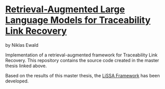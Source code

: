 # [Retrieval-Augmented Large Language Models for Traceability Link Recovery](https://publikationen.bibliothek.kit.edu/1000178218)
by Niklas Ewald

Implementation of a retrieval-augmented framework for Traceability Link Recovery.
This repository contains the source code created in the master thesis linked above.

Based on the results of this master thesis, the [LiSSA Framework](https://github.com/ArDoCo/LiSSA-RATLR) has been developed.
